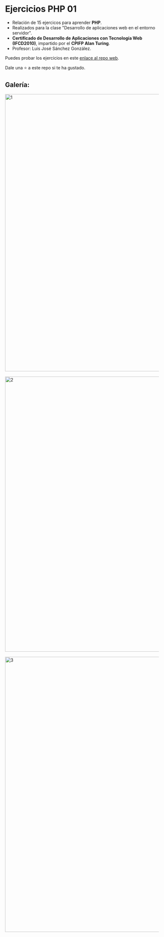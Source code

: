 # Ejercicios PHP 01

* Relación de 15 ejercicos para aprender **PHP**.
* Realizados para la clase "Desarrollo de aplicaciones web en el entorno servidor".
* **Certificado de Desarrollo de Aplicaciones con Tecnología Web (IFCD2010)**, impartido por el **CPIFP Alan Turing**.
* Profesor: Luis José Sánchez González.

Puedes probar los ejercicios en este [enlace al repo web](https://www.carlos-vallejo.com/programacion/alan-turing/ejercicios-php-01/src/).

Dale una ⭐ a este repo si te ha gustado.

## Galería:

<img width="1913" height="908" alt="1" src="https://github.com/user-attachments/assets/d341f49f-c48e-4e1f-9aab-b2684bced1bf" />
<br><br>
<img width="1917" height="901" alt="2" src="https://github.com/user-attachments/assets/643a06e8-a9ad-4bae-9a50-3e327ccfb733" />
<br><br>
<img width="1915" height="901" alt="3" src="https://github.com/user-attachments/assets/b8b8d4c4-66c6-483d-aa57-de7fd2812ed9" />


